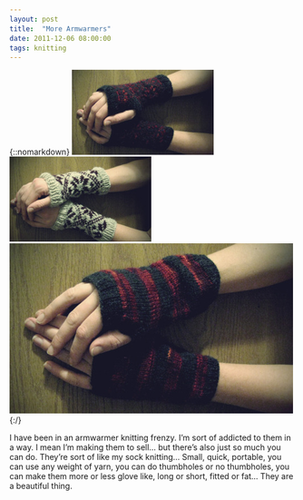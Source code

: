 ```yaml
---
layout: post
title:  "More Armwarmers"
date: 2011-12-06 08:00:00
tags: knitting
---
```

{::nomarkdown}
<img src="/uploads/2011/12/mitts01.jpg">
<img src="/uploads/2011/12/mitts02.jpg">
<img src="/uploads/2011/12/mitts03.jpg">
{:/}

I have been in an armwarmer knitting frenzy. I’m sort of addicted to them in a way. I mean I’m making them to sell… but there’s also just so much you can do. They’re sort of like my sock knitting… Small, quick, portable, you can use any weight of yarn, you can do thumbholes or no thumbholes, you can make them more or less glove like, long or short, fitted or fat… They are a beautiful thing.
